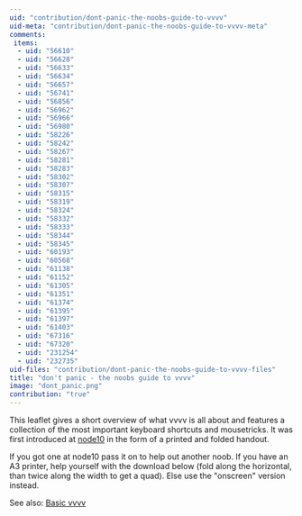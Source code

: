 ```yaml
---
uid: "contribution/dont-panic-the-noobs-guide-to-vvvv"
uid-meta: "contribution/dont-panic-the-noobs-guide-to-vvvv-meta"
comments: 
 items: 
  - uid: "56610"
  - uid: "56628"
  - uid: "56633"
  - uid: "56634"
  - uid: "56657"
  - uid: "56741"
  - uid: "56856"
  - uid: "56962"
  - uid: "56966"
  - uid: "56980"
  - uid: "58226"
  - uid: "58242"
  - uid: "58267"
  - uid: "58281"
  - uid: "58283"
  - uid: "58302"
  - uid: "58307"
  - uid: "58315"
  - uid: "58319"
  - uid: "58324"
  - uid: "58332"
  - uid: "58333"
  - uid: "58344"
  - uid: "58345"
  - uid: "60193"
  - uid: "60568"
  - uid: "61138"
  - uid: "61152"
  - uid: "61305"
  - uid: "61351"
  - uid: "61374"
  - uid: "61395"
  - uid: "61397"
  - uid: "61403"
  - uid: "67316"
  - uid: "67320"
  - uid: "231254"
  - uid: "232735"
uid-files: "contribution/dont-panic-the-noobs-guide-to-vvvv-files"
title: "don't panic - the noobs guide to vvvv"
image: "dont_panic.png"
contribution: "true"
---
```


This leaflet gives a short overview of what vvvv is all about and features a collection of the most important keyboard shortcuts and mousetricks. It was first introduced at [node10](http://node10.vvvv.org) in the form of a printed and folded handout. 

If you got one at node10 pass it on to help out another noob. If you have an A3 printer, help yourself with the download below (fold along the horizontal, than twice along the width to get a quad). Else use the "onscreen" version instead.

See also: [Basic vvvv](xref:contribution/basic-vvvv)